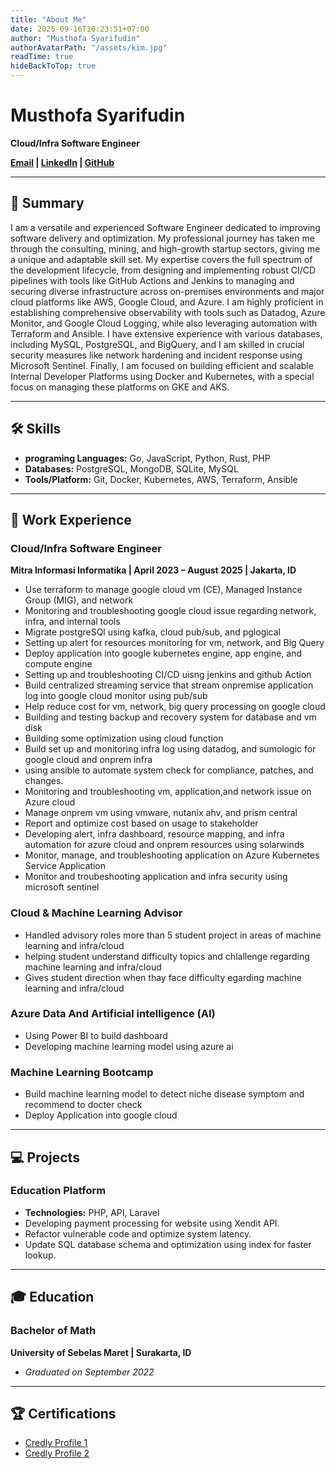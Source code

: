 ```yaml
---
title: "About Me"
date: 2025-09-16T10:23:51+07:00
author: "Musthofa Syarifudin"
authorAvatarPath: "/assets/kim.jpg"
readTime: true
hideBackToTop: true
---
```


# Musthofa Syarifudin
**Cloud/Infra Software Engineer**

**[Email](mailto:thofaden@email.com) | [LinkedIn](https://www.linkedin.com/in/musthofa-s-bb3616179) | [GitHub](https://github.com/mtfsy)**

---

## 📄 Summary
I am a versatile and experienced Software Engineer dedicated to improving software delivery and optimization. My professional journey has taken me through the consulting, mining, and high-growth startup sectors, giving me a unique and adaptable skill set. My expertise covers the full spectrum of the development lifecycle, from designing and implementing robust CI/CD pipelines with tools like GitHub Actions and Jenkins to managing and securing diverse infrastructure across on-premises environments and major cloud platforms like AWS, Google Cloud, and Azure. I am highly proficient in establishing comprehensive observability with tools such as Datadog, Azure Monitor, and Google Cloud Logging, while also leveraging automation with Terraform and Ansible. I have extensive experience with various databases, including MySQL, PostgreSQL, and BigQuery, and I am skilled in crucial security measures like network hardening and incident response using Microsoft Sentinel. Finally, I am focused on building efficient and scalable Internal Developer Platforms using Docker and Kubernetes, with a special focus on managing these platforms on GKE and AKS.

<!---
I'm software engineering with work experience on consulting, mining, and startup/high growth company. My foccused on improving software delivery and optimization on various facets like CI/CD (Github Action/Jenkins), Infrastucture and Network (OnPrem/AWS/Google Cloud/Azure), Observation (Solarwind, Datadog, Azure Monitor, Google Cloud Logging), Automation (Terraform/Ansible), Database (MySQl, PostGreSQL, CloudSQL, BigQuery, AzureSQL), Security (Network and Infra Hardening, Backup and Restore Data, Investigation Unusual Network Activity (Microsoft Sentinel)), and Internal Developer Platform (Docker, Kubernetes, Google Kubernetes Engine, Azure Kubernetes).


Highly motivated and results-driven Web Developer with 5+ years of experience in full-stack development. Proficient in modern JavaScript frameworks (React) and Go for robust backend services. Seeking to leverage technical expertise to build scalable and high-performance web applications.

* **Frameworks/Libraries:** React, Next.js, Node.js, Gin (Go), Bootstrap, Tailwind CSS

-->
---

## 🛠️ Skills
* **programing Languages:** Go, JavaScript, Python, Rust, PHP
* **Databases:** PostgreSQL, MongoDB, SQLite, MySQL
* **Tools/Platform:** Git, Docker, Kubernetes, AWS, Terraform, Ansible

---

## 💼 Work Experience

### Cloud/Infra Software Engineer
**Mitra Informasi Informatika | April 2023 – August 2025 | Jakarta, ID**
* Use terraform to manage google cloud  vm (CE), Managed Instance Group (MIG),  and network 
* Monitoring and troubleshooting google cloud issue regarding network, infra, and internal tools
* Migrate postgreSQl using kafka, cloud pub/sub, and pglogical
* Setting up alert for resources monitoring for vm, network, and Big Query
* Deploy application into google kubernetes engine, app engine, and compute engine
* Setting up and troubleshooting CI/CD uisng jenkins and github Action
* Build centralized streaming service that stream onpremise application log into google cloud monitor using pub/sub
* Help reduce cost for vm, network, big query processing on google cloud
* Building and testing backup and recovery system for database and vm disk 
* Building some optimization using cloud function
* Build set up and monitoring infra log using datadog, and sumologic for google cloud and onprem infra
* using ansible to automate system check for compliance, patches, and changes.
* Monitoring and troubleshooting vm, application,and network issue on Azure cloud
* Manage onprem vm using vmware, nutanix ahv, and prism central
* Report and optimize cost based on usage to stakeholder
* Developing alert, infra dashboard, resource mapping, and infra automation for azure cloud and onprem resources using solarwinds
* Monitor, manage, and troubleshooting application on Azure Kubernetes Service Application 
* Monitor and troubeshooting application and infra security using microsoft sentinel

### Cloud & Machine Learning Advisor
* Handled advisory roles more than 5 student project in areas of machine learning and infra/cloud
* helping student understand difficulty topics and chlallenge regarding machine learning and infra/cloud
* Gives student direction when thay face difficulty egarding machine learning and infra/cloud


### Azure Data And Artificial intelligence (AI)
* Using Power BI to build dashboard
* Developing machine learning model using azure ai 


### Machine Learning Bootcamp
* Build machine learning model to detect niche disease symptom and recommend to docter check
* Deploy Application into google cloud

---

## 💻 Projects

### Education Platform
* **Technologies:** PHP, API, Laravel
* Developing payment processing for website using Xendit API.
* Refactor vulnerable code and optimize system latency.
* Update SQL database schema and optimization using index for faster lookup. 

---

## 🎓 Education

### Bachelor of Math 
**University of Sebelas Maret | Surakarta, ID**
* *Graduated on September 2022*

---

## 🏆 Certifications
* [Credly Profile 1](ttps://www.credly.com/users/musthofa-syarifudin.fc36f0bd/badges#credly)
* [Credly Profile 2](https://www.credly.com/users/musthofa-syarifudin.fcd9fd09/badges#credly)